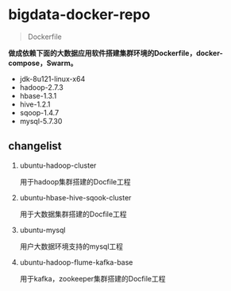 # bigdata-docker-repo

>  Dockerfile

**做成依赖下面的大数据应用软件搭建集群环境的Dockerfile，docker-compose，Swarm。**

- jdk-8u121-linux-x64
- hadoop-2.7.3
- hbase-1.3.1
- hive-1.2.1
- sqoop-1.4.7
- mysql-5.7.30



## changelist

1. ubuntu-hadoop-cluster

   用于hadoop集群搭建的Docfile工程

2. ubuntu-hbase-hive-sqook-cluster

   用于大数据集群搭建的Docfile工程

3. ubuntu-mysql

   用户大数据环境支持的mysql工程
   
4. ubuntu-hadoop-flume-kafka-base

   用于kafka，zookeeper集群搭建的Docfile工程